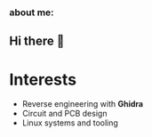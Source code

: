 ### about me:

## Hi there 👋  

# Interests
- Reverse engineering with **Ghidra**
- Circuit and PCB design
- Linux systems and tooling
